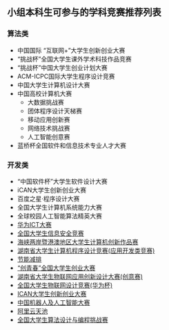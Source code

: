 ## 小组本科生可参与的学科竞赛推荐列表
### 算法类
- 中国国际 “互联网+”大学生创新创业大赛
- “挑战杯”全国大学生课外学术科技作品竞赛
- “挑战杯”中国大学生创业计划大赛
- ACM-ICPC国际大学生程序设计竞赛
- 中国大学生计算机设计大赛
- 中国高校计算机大赛
   - 大数据挑战赛
   - 团体程序设计天梯赛
   - 移动应用创新赛
   - 网络技术挑战赛
   - 人工智能创意赛
- 蓝桥杯全国软件和信息技术专业人才大赛

### 开发类
- “中国软件杯”大学生软件设计大赛
- iCAN大学生创新创业大赛
- 百度之星·程序设计大赛
- 全国大学生计算机系统能力大赛
- 全球校园人工智能算法精英大赛
- [华为ICT大赛](https://e.huawei.com/cn/talent/ict-academy/#/home)
- [全国大学生信息安全竞赛](http://www.ciscn.cn/)
- [海峡两岸暨港澳地区大学生计算机创新作品赛](www.hncf.org)
- [湖南省大学生计算机程序设计竞赛(应用开发类竞赛)](https://hnmachvi.csu.edu.cn/Hncr/index/)
- [节能减排](http://www.jienengjianpai.org/)
- [“创青春”全国大学生创业大赛](https://fjx.5idream.net/login)
- [湖南省大学生物联网应用创新设计大赛(创意赛)](http://hiotf.org.cn/HNWLWXH/)
- [全国大学生物联网设计竞赛(华为杯)](https://iot.sjtu.edu.cn/news.aspx?info_lb=36&flag=2)
- [ICAN大学生创新创业大赛](http://www.g-ican.com/home/index)
- [中国机器人及人工智能大赛](https://www.caairobot.com/)
- [阿里云天池](https://tianchi.aliyun.com/university/student_competition)
- [全国大学生算法设计与编程挑战赛](https://www.saikr.com/vse/adpc/2025/spring?ces=XB21209)
